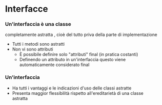# Interfacce

### Un'interfaccia è una classe
completamente astratta , cioè del tutto
priva della parte di implementazione
* Tutti i metodi sono astratti
* Non vi sono attributi
  * È possibile definire solo "attributi" final (in
pratica costanti)
  * Definendo un attributo in un'interfaccia questo
viene automaticamente considerato final

### Un'interfaccia
* Ha tutti i vantaggi e le indicazioni d'uso
delle classi astratte
* Presenta maggior flessibilità rispetto
all'ereditarietà di una classe astratta